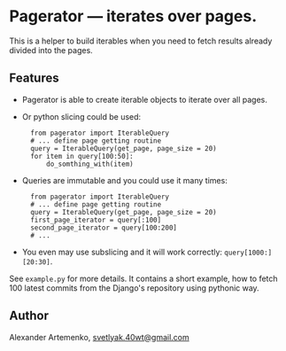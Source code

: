 Pagerator — iterates over pages.
================================

This is a helper to build iterables when you need to fetch results already
divided into the pages.

Features
--------

* Pagerator is able to create iterable objects to iterate over all pages.
* Or python slicing could be used:

        from pagerator import IterableQuery
        # ... define page getting routine
        query = IterableQuery(get_page, page_size = 20)
        for item in query[100:50]:
            do_somthing_with(item)

* Queries are immutable and you could use it many times:

        from pagerator import IterableQuery
        # ... define page getting routine
        query = IterableQuery(get_page, page_size = 20)
        first_page_iterator = query[:100]
        second_page_iterator = query[100:200]
        # ...

* You even may use subslicing and it will work correctly: `query[1000:][20:30]`.

See `example.py` for more details. It contains a short example, how to fetch
100 latest commits from the Django's repository using pythonic way.


Author
------

Alexander Artemenko, <svetlyak.40wt@gmail.com>
